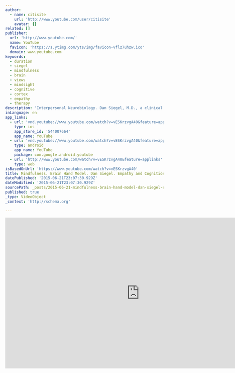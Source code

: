 ```yaml
---
author:
  - name: citisite
    url: 'http://www.youtube.com/user/citisite'
    avatar: {}
related: []
publisher:
  url: 'http://www.youtube.com/'
  name: YouTube
  favicon: 'https://s.ytimg.com/yts/img/favicon-vflz7uhzw.ico'
  domain: www.youtube.com
keywords:
  - duration
  - siegel
  - mindfulness
  - brain
  - views
  - mindsight
  - cognitive
  - cortex
  - empathy
  - therapy
description: 'Interpersonal Neurobiology. Dan Siegel, M.D., a clinical professor at the UCLA School of Medicine, codirector of the Mindful Awareness Research Center, executive director of the Mindsight Institute, and the founding editor of the Norton Series on Interpersonal Neurobiology. His books include The Developing Mind, Mindsight, and The Mindful Therapist.'
inLanguage: en
app_links:
  - url: 'vnd.youtube://www.youtube.com/watch?v=vESKrzvgA40&feature=applinks'
    type: ios
    app_store_id: '544007664'
    app_name: YouTube
  - url: 'vnd.youtube://www.youtube.com/watch?v=vESKrzvgA40&feature=applinks'
    type: android
    app_name: YouTube
    package: com.google.android.youtube
  - url: 'http://www.youtube.com/watch?v=vESKrzvgA40&feature=applinks'
    type: web
isBasedOnUrl: 'https://www.youtube.com/watch?v=vESKrzvgA40'
title: Mindfulness. Brain Hand Model. Dan Siegel. Empathy and Cognition.
datePublished: '2015-06-21T23:07:30.929Z'
dateModified: '2015-06-21T23:07:30.929Z'
sourcePath: _posts/2015-06-21-mindfulness-brain-hand-model-dan-siegel-empathy-and-cogni.md
published: true
_type: VideoObject
_context: 'http://schema.org'

---
```

<iframe src="https://cdn.embedly.com/widgets/media.html?src=https%3A%2F%2Fwww.youtube.com%2Fembed%2FvESKrzvgA40%3Ffeature%3Doembed&amp;url=https%3A%2F%2Fwww.youtube.com%2Fwatch%3Fv%3DvESKrzvgA40&amp;image=https%3A%2F%2Fi.ytimg.com%2Fvi%2FvESKrzvgA40%2Fhqdefault.jpg&amp;key=b7d04c9b404c499eba89ee7072e1c4f7&amp;type=text%2Fhtml&amp;schema=youtube" width="854" height="480" scrolling="no" frameborder="0" allowfullscreen="allowfullscreen" style=""></iframe>